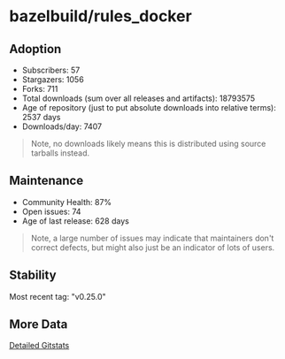 # bazelbuild/rules_docker

## Adoption

- Subscribers: 57
- Stargazers: 1056
- Forks: 711
- Total downloads (sum over all releases and artifacts): 18793575
- Age of repository (just to put absolute downloads into relative terms): 2537 days
- Downloads/day: 7407

> Note, no downloads likely means this is distributed using source tarballs instead.

## Maintenance

- Community Health: 87%
- Open issues: 74
- Age of last release: 628 days

> Note, a large number of issues may indicate that maintainers don't correct defects, but might also
> just be an indicator of lots of users.

## Stability

Most recent tag: "v0.25.0"

## More Data

[Detailed Gitstats](/bazel-catalog/gitstats/bazelbuild/rules_docker)

